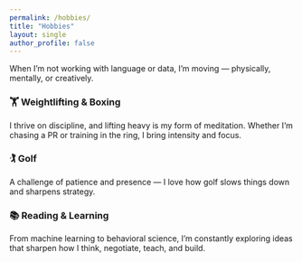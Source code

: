 ```yaml
---
permalink: /hobbies/
title: "Hobbies"
layout: single
author_profile: false
---
```


When I’m not working with language or data, I’m moving — physically, mentally, or creatively.

### 🏋️ Weightlifting & Boxing  
I thrive on discipline, and lifting heavy is my form of meditation. Whether I’m chasing a PR or training in the ring, I bring intensity and focus.

### 🏌️ Golf  
A challenge of patience and presence — I love how golf slows things down and sharpens strategy.

### 📚 Reading & Learning  
From machine learning to behavioral science, I’m constantly exploring ideas that sharpen how I think, negotiate, teach, and build.
